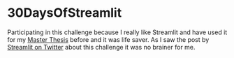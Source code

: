 # 30DaysOfStreamlit

Participating in this challenge because I really like Streamlit and have used it for my [Master Thesis](https://github.com/rhnfzl/business-process-dashboard-using-lstm) before and it was life saver. As I saw the post by [Streamlit on Twitter](https://twitter.com/streamlit/status/1509716484456558632) about this challenge it was no brainer for me.
